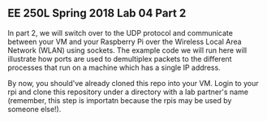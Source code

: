 ## **EE 250L Spring 2018 Lab 04 Part 2**

In part 2, we will switch over to the UDP protocol and communicate between your
VM and your Raspberry Pi over the Wireless Local Area Network (WLAN) using
sockets. The example code we will run here will illustrate how ports are used to
demultiplex packets to the different processes that run on a machine which has
a single IP address.

By now, you should've already cloned this repo into your VM. Login to your rpi
and clone this repository under a directory with a lab partner's name (remember,
this step is importatn because the rpis may be used by someone else!). 



